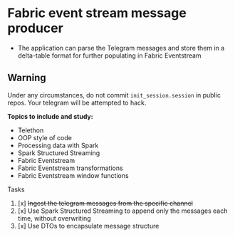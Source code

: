 # Fabric event stream message producer

- The application can parse the Telegram messages and store them in a delta-table 
format for further populating in Fabric Eventstream 

## Warning
Under any circumstances, do not commit `init_session.session` in public repos. Your telegram will be attempted to hack.


**Topics to include and study:**
- Telethon
- OOP style of code
- Processing data with Spark
- Spark Structured Streaming
- Fabric Eventstream
- Fabric Eventstream transformations
- Fabric Eventstream window functions

Tasks
1. [x] ~~Ingest the telegram messages from the specific channel~~
2. [x] Use Spark Structured Streaming to append only the messages each time, without overwriting
3. [x] Use DTOs to encapsulate message structure

